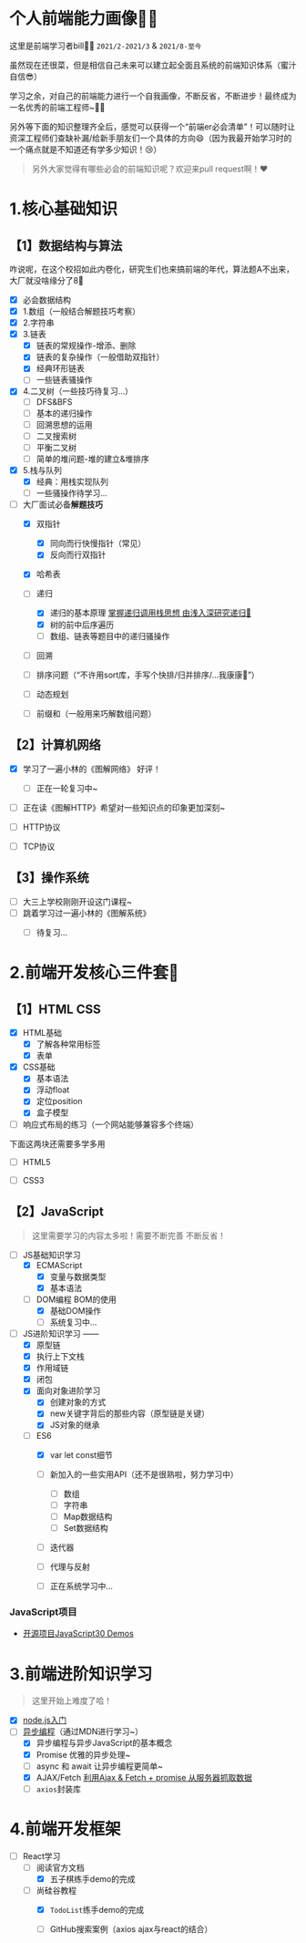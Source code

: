 # 个人前端能力画像🧑‍🎓

这里是前端学习者bill🧑‍🔧 `2021/2-2021/3` & `2021/8-至今`

虽然现在还很菜，但是相信自己未来可以建立起全面且系统的前端知识体系（蜜汁自信😎）

学习之余，对自己的前端能力进行一个自我画像，不断反省，不断进步！最终成为一名优秀的前端工程师~🧑‍💻

另外等下面的知识整理齐全后，感觉可以获得一个“前端er必会清单”！可以随时让资深工程师们查缺补漏/给新手朋友们一个具体的方向😄（因为我最开始学习时的一个痛点就是不知道还有学多少知识！😢）

> 另外大家觉得有哪些必会的前端知识呢？欢迎来pull request啊！❤️

# 1.核心基础知识

## 【1】数据结构与算法

咋说呢，在这个校招如此内卷化，研究生们也来搞前端的年代，算法题A不出来，大厂就没啥缘分了8🥺

- [x]  必会数据结构
  - [x] 1.数组（一般结合解题技巧考察）
  - [x] 2.字符串
  - [x] 3.链表
    - [x] 链表的常规操作-增添、删除
    - [x] 链表的复杂操作（一般借助双指针）
    - [x] 经典环形链表
    - [ ] 一些链表骚操作
  - [x] 4.二叉树（一些技巧待复习…）
    - [ ] DFS&BFS 
    - [ ] 基本的递归操作
    - [ ] 回溯思想的运用
    - [ ] 二叉搜索树
    - [ ] 平衡二叉树
    - [ ] 简单的堆问题-堆的建立&堆排序
  - [x] 5.栈与队列
    - [x] 经典：用栈实现队列
    - [ ] 一些骚操作待学习…
- [ ] 大厂面试必备**解题技巧**
  - [x] 双指针
    - [x] 同向而行快慢指针（常见）
    - [x] 反向而行双指针
  - [x] 哈希表
  - [ ] 递归
    - [x] 递归的基本原理  [掌握递归调用栈思想 由浅入深研究递归🎉](https://juejin.cn/post/7016324095843237901)
    - [x] 树的前中后序遍历
    - [ ] 数组、链表等题目中的递归骚操作
  - [ ] 回溯
  - [ ] 排序问题（“不许用sort库，手写个快排/归并排序/…我康康🧐”）
  - [ ] 动态规划
  - [ ] 前缀和（一般用来巧解数组问题）



## 【2】计算机网络

- [x] 学习了一遍小林的《图解网络》 好评！
  - [ ] 正在一轮复习中~
- [ ] 正在读《图解HTTP》希望对一些知识点的印象更加深刻~
- [ ] HTTP协议
- [ ] TCP协议



## 【3】操作系统

- [ ] 大三上学校刚刚开设这门课程~
- [ ] 跳着学习过一遍小林的《图解系统》
  - [ ] 待复习…



# 2.前端开发核心三件套🎈

## 【1】HTML CSS

- [x] HTML基础
  - [x] 了解各种常用标签
  - [x] 表单
- [x] CSS基础
  - [x] 基本语法
  - [x] 浮动float
  - [x] 定位position
  - [x] 盒子模型

- [ ] 响应式布局的练习（一个网站能够兼容多个终端）

下面这两块还需要多学多用

- [ ] HTML5

- [ ] CSS3



## 【2】JavaScript

> 这里需要学习的内容太多啦！需要不断完善 不断反省！

- [ ] JS基础知识学习
  - [x] ECMAScript
    - [x] 变量与数据类型
    - [x] 基本语法
  - [ ] DOM编程 BOM的使用
    - [x] 基础DOM操作
    - [ ] 系统复习中…
  
- [ ] JS进阶知识学习 ——
  - [x] 原型链
  - [x] 执行上下文栈
  - [x] 作用域链
  - [x] 闭包
  - [x] 面向对象进阶学习
    - [x] 创建对象的方式
    - [x] new关键字背后的那些内容（原型链是关键）
    - [x] JS对象的继承
  - [ ] ES6
    - [x] var let const细节
    - [ ] 新加入的一些实用API（还不是很熟啦，努力学习中）
      - [ ] 数组
      - [ ] 字符串
      - [ ] Map数据结构
      - [ ] Set数据结构
    - [ ] 迭代器
    - [ ] 代理与反射
    - [ ] 正在系统学习中…



### JavaScript项目

- [开源项目JavaScript30 Demos](https://github.com/FangzhouSu/JS-30Demos) 



# 3.前端进阶知识学习

> 这里开始上难度了哈！

- [x] [node.js入门](https://www.nodebeginner.org/index-zh-cn.html)
- [ ] [异步编程](https://developer.mozilla.org/zh-CN/docs/Learn/JavaScript/Asynchronous)（通过MDN进行学习~）
  - [x] 异步编程与异步JavaScript的基本概念
  - [x] Promise 优雅的异步处理~
  - [ ] async 和 await 让异步编程更简单~
  - [x] AJAX/Fetch [利用Ajax & Fetch + promise 从服务器抓取数据](https://juejin.cn/post/7018818444455837726)
  - [ ] `axios`封装库

# 4.前端开发框架

- [ ] React学习
  - [ ] 阅读官方文档
    - [x] 五子棋练手demo的完成
  - [ ] 尚硅谷教程
    - [x] `TodoList`练手demo的完成
    - [ ] GitHub搜索案例（axios ajax与react的结合）

